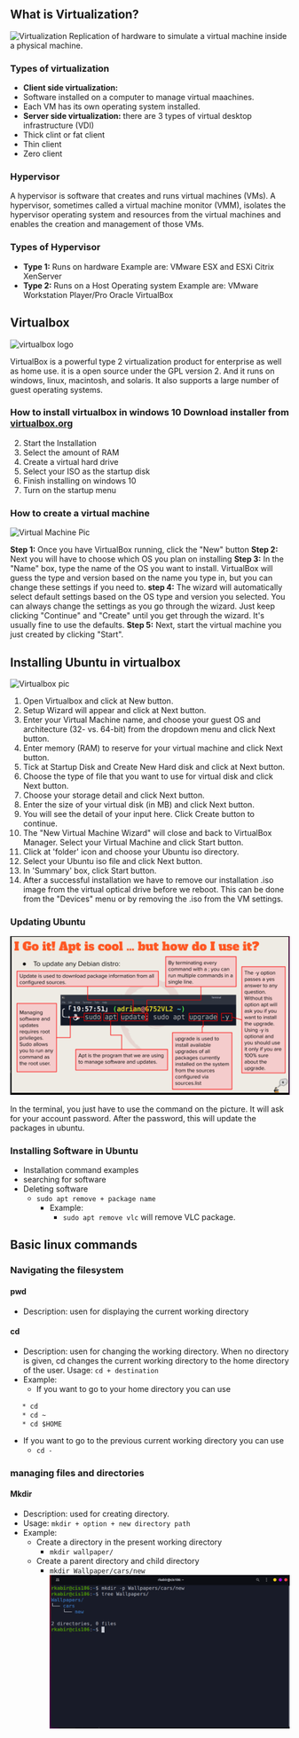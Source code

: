 ## What is Virtualization?
![Virtualization](https://images0.cnblogs.com/blog/635909/201406/202235187547080.jpg)
Replication of hardware to simulate a virtual machine inside a physical machine.

### Types of virtualization
* **Client side virtualization:**
*  Software installed on a computer to manage virtual maachines.
*  Each VM has its own operating system installed.
* **Server side virtualization:** there are 3 types of virtual desktop infrastructure (VDI) 
* Thick clint or fat client
* Thin client
* Zero client

### Hypervisor
A hypervisor is software that creates and runs virtual machines (VMs). A hypervisor, sometimes called a virtual machine monitor (VMM), isolates the hypervisor operating system and resources from the virtual machines and enables the creation and management of those VMs.

### Types of Hypervisor
* **Type 1:** Runs on hardware
  Example are:
   VMware ESX and ESXi
   Citrix XenServer
* **Type 2:** Runs on a Host Operating system
  Example are:
   VMware Workstation Player/Pro
   Oracle VirtualBox

## Virtualbox
![virtualbox logo](https://upload.wikimedia.org/wikipedia/commons/d/d5/Virtualbox_logo.png)<br>

VirtualBox is a powerful type 2 virtualization product for enterprise as well as home use. it is a open source under the GPL version 2. And it runs on windows, linux, macintosh, and solaris. It also supports a large number of guest operating systems.

### How to install virtualbox in windows 10 Download installer from [virtualbox.org](https://www.virtualbox.org/)

2) Start the Installation
3) Select the amount of RAM
4) Create a virtual hard drive 
5) Select your ISO as the startup disk
6) Finish installing on windows 10
7) Turn on the startup menu

### How to create a virtual machine
![Virtual Machine Pic](https://www.howtogeek.com/wp-content/uploads/2017/07/vm_4.png?trim=1,1&bg-color=000&pad=1,1)<br>

**Step 1:** Once you have VirtualBox running, click the "New" button
**Step 2:** Next you will have to choose which OS you plan on installing
**Step 3:** In the "Name" box, type the name of the OS you want to install. VirtualBox will guess the type and version based on the name you type in, but you can change these settings if you need to.
**step 4:** The wizard will automatically select default settings based on the OS type and version you selected. You can always change the settings as you go through the wizard. Just keep clicking "Continue" and "Create" until you get through the wizard. It's usually fine to use the defaults.
**Step 5:** Next, start the virtual machine you just created by clicking "Start".

## Installing Ubuntu in virtualbox
![Virtualbox pic](https://i.stack.imgur.com/jxSEN.jpg)<br>

1) Open Virtualbox and click at New button.
2) Setup Wizard will appear and click at Next button.
3) Enter your Virtual Machine name, and choose your guest OS and architecture (32- vs. 64-bit) from the dropdown menu and click Next button.
4) Enter memory (RAM) to reserve for your virtual machine and click Next button. 
5) Tick at Startup Disk and Create New Hard disk and click at Next button.
6) Choose the type of file that you want to use for virtual disk and click Next button.
7) Choose your storage detail and click Next button.
8) Enter the size of your virtual disk (in MB) and click Next button.
9) You will see the detail of your input here. Click Create button to continue.
10) The "New Virtual Machine Wizard" will close and back to VirtualBox Manager. Select your Virtual Machine and click Start button.
11) Click at 'folder' icon and choose your Ubuntu iso directory.
12) Select your Ubuntu iso file and click Next button.
13) In 'Summary' box, click Start button.
14) After a successful installation we have to remove our installation .iso image from the virtual optical drive before we reboot. This can be done from the "Devices" menu or by removing the .iso from the VM settings.

### Updating Ubuntu 
![Update](update.png)<br>

In the terminal, you just have to use the command on the picture. It will ask for your account password. After the password, this will update the packages in ubuntu.

### Installing Software in Ubuntu
* Installation command examples
* searching for software
* Deleting software
  * `sudo apt remove + package name`
    * Example:
      * `sudo apt remove vlc` will remove VLC package.



## Basic linux commands 

### Navigating the filesystem
#### pwd 
* Description: usen for displaying the current working directory
#### cd
* Description: usen for changing the working directory. When no directory is given, cd changes the current working directory to the home directory of the user.
Usage: `cd + destination`
* Example:
  * If you want to go to your home directory you can use
 ```
    * cd
    * cd ~
    * cd $HOME
 ```
  * If you want to go to the previous current working directory you can use
    * `cd -`


### managing files and directories
#### Mkdir
* Description: used for creating directory.
* Usage: `mkdir + option + new directory path`
* Example:
  * Create a directory in the present working directory
      * `mkdir wallpaper/`
  * Create a parent directory and child directory
    * `mkdir Wallpaper/cars/new`
  ![mkdir](mkdir.png)<br> 
